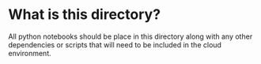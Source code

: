 # What is this directory?
All python notebooks should be place in this directory along with any other dependencies or scripts that will need to be included in the cloud environment.
